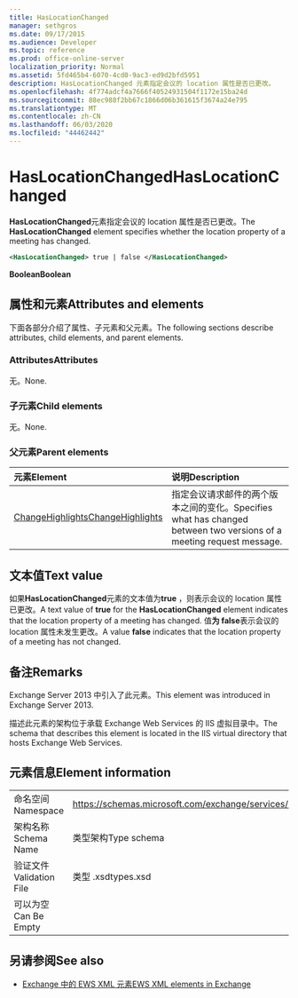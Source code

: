 ```yaml
---
title: HasLocationChanged
manager: sethgros
ms.date: 09/17/2015
ms.audience: Developer
ms.topic: reference
ms.prod: office-online-server
localization_priority: Normal
ms.assetid: 5fd465b4-6070-4cd0-9ac3-ed9d2bfd5951
description: HasLocationChanged 元素指定会议的 location 属性是否已更改。
ms.openlocfilehash: 4f774adcf4a7666f40524931504f1172e15ba24d
ms.sourcegitcommit: 88ec988f2bb67c1866d06b361615f3674a24e795
ms.translationtype: MT
ms.contentlocale: zh-CN
ms.lasthandoff: 06/03/2020
ms.locfileid: "44462442"
---
```

# <a name="haslocationchanged"></a><span data-ttu-id="54077-103">HasLocationChanged</span><span class="sxs-lookup"><span data-stu-id="54077-103">HasLocationChanged</span></span>

<span data-ttu-id="54077-104">**HasLocationChanged**元素指定会议的 location 属性是否已更改。</span><span class="sxs-lookup"><span data-stu-id="54077-104">The **HasLocationChanged** element specifies whether the location property of a meeting has changed.</span></span> 
  
```XML
<HasLocationChanged> true | false </HasLocationChanged>
```

 <span data-ttu-id="54077-105">**Boolean**</span><span class="sxs-lookup"><span data-stu-id="54077-105">**Boolean**</span></span>
## <a name="attributes-and-elements"></a><span data-ttu-id="54077-106">属性和元素</span><span class="sxs-lookup"><span data-stu-id="54077-106">Attributes and elements</span></span>

<span data-ttu-id="54077-107">下面各部分介绍了属性、子元素和父元素。</span><span class="sxs-lookup"><span data-stu-id="54077-107">The following sections describe attributes, child elements, and parent elements.</span></span>
  
### <a name="attributes"></a><span data-ttu-id="54077-108">Attributes</span><span class="sxs-lookup"><span data-stu-id="54077-108">Attributes</span></span>

<span data-ttu-id="54077-109">无。</span><span class="sxs-lookup"><span data-stu-id="54077-109">None.</span></span>
  
### <a name="child-elements"></a><span data-ttu-id="54077-110">子元素</span><span class="sxs-lookup"><span data-stu-id="54077-110">Child elements</span></span>

<span data-ttu-id="54077-111">无。</span><span class="sxs-lookup"><span data-stu-id="54077-111">None.</span></span>
  
### <a name="parent-elements"></a><span data-ttu-id="54077-112">父元素</span><span class="sxs-lookup"><span data-stu-id="54077-112">Parent elements</span></span>

|<span data-ttu-id="54077-113">**元素**</span><span class="sxs-lookup"><span data-stu-id="54077-113">**Element**</span></span>|<span data-ttu-id="54077-114">**说明**</span><span class="sxs-lookup"><span data-stu-id="54077-114">**Description**</span></span>|
|:-----|:-----|
|[<span data-ttu-id="54077-115">ChangeHighlights</span><span class="sxs-lookup"><span data-stu-id="54077-115">ChangeHighlights</span></span>](changehighlights.md) <br/> |<span data-ttu-id="54077-116">指定会议请求邮件的两个版本之间的变化。</span><span class="sxs-lookup"><span data-stu-id="54077-116">Specifies what has changed between two versions of a meeting request message.</span></span>  <br/> |
   
## <a name="text-value"></a><span data-ttu-id="54077-117">文本值</span><span class="sxs-lookup"><span data-stu-id="54077-117">Text value</span></span>

<span data-ttu-id="54077-118">如果**HasLocationChanged**元素的文本值为**true** ，则表示会议的 location 属性已更改。</span><span class="sxs-lookup"><span data-stu-id="54077-118">A text value of **true** for the **HasLocationChanged** element indicates that the location property of a meeting has changed.</span></span> <span data-ttu-id="54077-119">值**为 false**表示会议的 location 属性未发生更改。</span><span class="sxs-lookup"><span data-stu-id="54077-119">A value **false** indicates that the location property of a meeting has not changed.</span></span> 
  
## <a name="remarks"></a><span data-ttu-id="54077-120">备注</span><span class="sxs-lookup"><span data-stu-id="54077-120">Remarks</span></span>

<span data-ttu-id="54077-121">Exchange Server 2013 中引入了此元素。</span><span class="sxs-lookup"><span data-stu-id="54077-121">This element was introduced in Exchange Server 2013.</span></span>
  
<span data-ttu-id="54077-122">描述此元素的架构位于承载 Exchange Web Services 的 IIS 虚拟目录中。</span><span class="sxs-lookup"><span data-stu-id="54077-122">The schema that describes this element is located in the IIS virtual directory that hosts Exchange Web Services.</span></span>
  
## <a name="element-information"></a><span data-ttu-id="54077-123">元素信息</span><span class="sxs-lookup"><span data-stu-id="54077-123">Element information</span></span>

|||
|:-----|:-----|
|<span data-ttu-id="54077-124">命名空间</span><span class="sxs-lookup"><span data-stu-id="54077-124">Namespace</span></span>  <br/> |https://schemas.microsoft.com/exchange/services/2006/types  <br/> |
|<span data-ttu-id="54077-125">架构名称</span><span class="sxs-lookup"><span data-stu-id="54077-125">Schema Name</span></span>  <br/> |<span data-ttu-id="54077-126">类型架构</span><span class="sxs-lookup"><span data-stu-id="54077-126">Type schema</span></span>  <br/> |
|<span data-ttu-id="54077-127">验证文件</span><span class="sxs-lookup"><span data-stu-id="54077-127">Validation File</span></span>  <br/> |<span data-ttu-id="54077-128">类型 .xsd</span><span class="sxs-lookup"><span data-stu-id="54077-128">types.xsd</span></span>  <br/> |
|<span data-ttu-id="54077-129">可以为空</span><span class="sxs-lookup"><span data-stu-id="54077-129">Can Be Empty</span></span>  <br/> ||
   
## <a name="see-also"></a><span data-ttu-id="54077-130">另请参阅</span><span class="sxs-lookup"><span data-stu-id="54077-130">See also</span></span>



- [<span data-ttu-id="54077-131">Exchange 中的 EWS XML 元素</span><span class="sxs-lookup"><span data-stu-id="54077-131">EWS XML elements in Exchange</span></span>](ews-xml-elements-in-exchange.md)

